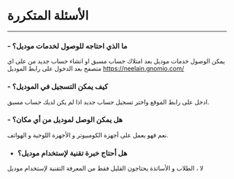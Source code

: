 # الأسئلة المتكررة
---
### - ما الذي احتاجه للوصول لخدمات موديل؟
يمكن الوصول خدمات موديل بعد امتلاك حساب مسبق او انشاء حساب جديد من على اي متصفح بعد الدخول على رابط الموديل https://neelain.gnomio.com/
### - كيف يمكن التسجيل في الموديل؟ 
 ادخل على رابط الموقع واختر تسجيل حساب جديد اذا لم يكن لديك حساب مسبق. 
### - هل يمكن الوصل لموديل من أي مكان؟
نعم فهو يعمل على أجهزة الكومبيوتر و الأجهزة اللوحية و الهواتف.
- ### هل أحتاج خبرة تقنية لإستخدام موديل؟
لا ، الطلاب و الأساتذة يحتاجون القليل فقط من المعرفة التقنية لإستخدام موديل
